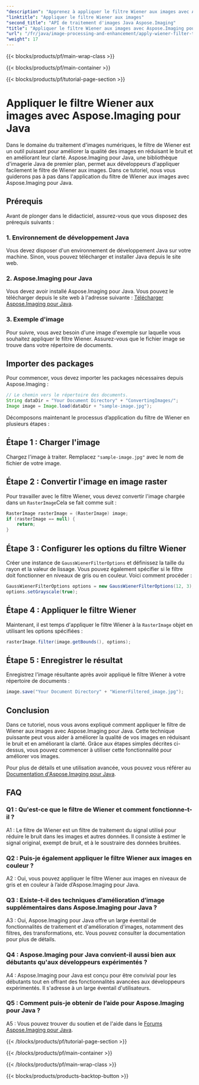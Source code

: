 ```yaml
---
"description": "Apprenez à appliquer le filtre Wiener aux images avec Aspose.Imaging pour Java, améliorant ainsi la qualité de l'image et réduisant le bruit sans effort."
"linktitle": "Appliquer le filtre Wiener aux images"
"second_title": "API de traitement d'images Java Aspose.Imaging"
"title": "Appliquer le filtre Wiener aux images avec Aspose.Imaging pour Java"
"url": "/fr/java/image-processing-and-enhancement/apply-wiener-filter-to-images/"
"weight": 17
---
```


{{< blocks/products/pf/main-wrap-class >}}

{{< blocks/products/pf/main-container >}}

{{< blocks/products/pf/tutorial-page-section >}}

# Appliquer le filtre Wiener aux images avec Aspose.Imaging pour Java


Dans le domaine du traitement d'images numériques, le filtre de Wiener est un outil puissant pour améliorer la qualité des images en réduisant le bruit et en améliorant leur clarté. Aspose.Imaging pour Java, une bibliothèque d'imagerie Java de premier plan, permet aux développeurs d'appliquer facilement le filtre de Wiener aux images. Dans ce tutoriel, nous vous guiderons pas à pas dans l'application du filtre de Wiener aux images avec Aspose.Imaging pour Java.

## Prérequis

Avant de plonger dans le didacticiel, assurez-vous que vous disposez des prérequis suivants :

### 1. Environnement de développement Java

Vous devez disposer d'un environnement de développement Java sur votre machine. Sinon, vous pouvez télécharger et installer Java depuis le site web.

### 2. Aspose.Imaging pour Java

Vous devez avoir installé Aspose.Imaging pour Java. Vous pouvez le télécharger depuis le site web à l'adresse suivante : [Télécharger Aspose.Imaging pour Java](https://releases.aspose.com/imaging/java/).

### 3. Exemple d'image

Pour suivre, vous avez besoin d'une image d'exemple sur laquelle vous souhaitez appliquer le filtre Wiener. Assurez-vous que le fichier image se trouve dans votre répertoire de documents.

## Importer des packages

Pour commencer, vous devez importer les packages nécessaires depuis Aspose.Imaging :

```java
// Le chemin vers le répertoire des documents.
String dataDir = "Your Document Directory" + "ConvertingImages/";
Image image = Image.load(dataDir + "sample-image.jpg");
```

Décomposons maintenant le processus d’application du filtre de Wiener en plusieurs étapes :

## Étape 1 : Charger l'image

Chargez l'image à traiter. Remplacez `"sample-image.jpg"` avec le nom de fichier de votre image.

## Étape 2 : Convertir l'image en image raster

Pour travailler avec le filtre Wiener, vous devez convertir l'image chargée dans un `RasterImage`Cela se fait comme suit :

```java
RasterImage rasterImage = (RasterImage) image;
if (rasterImage == null) {
    return;
}
```

## Étape 3 : Configurer les options du filtre Wiener

Créer une instance de `GaussWienerFilterOptions` et définissez la taille du rayon et la valeur de lissage. Vous pouvez également spécifier si le filtre doit fonctionner en niveaux de gris ou en couleur. Voici comment procéder :

```java
GaussWienerFilterOptions options = new GaussWienerFilterOptions(12, 3);
options.setGrayscale(true);
```

## Étape 4 : Appliquer le filtre Wiener

Maintenant, il est temps d'appliquer le filtre Wiener à la `RasterImage` objet en utilisant les options spécifiées :

```java
rasterImage.filter(image.getBounds(), options);
```

## Étape 5 : Enregistrer le résultat

Enregistrez l'image résultante après avoir appliqué le filtre Wiener à votre répertoire de documents :

```java
image.save("Your Document Directory" + "WienerFiltered_image.jpg");
```

## Conclusion

Dans ce tutoriel, nous vous avons expliqué comment appliquer le filtre de Wiener aux images avec Aspose.Imaging pour Java. Cette technique puissante peut vous aider à améliorer la qualité de vos images en réduisant le bruit et en améliorant la clarté. Grâce aux étapes simples décrites ci-dessus, vous pouvez commencer à utiliser cette fonctionnalité pour améliorer vos images.

Pour plus de détails et une utilisation avancée, vous pouvez vous référer au [Documentation d'Aspose.Imaging pour Java](https://reference.aspose.com/imaging/java/).

## FAQ

### Q1 : Qu'est-ce que le filtre de Wiener et comment fonctionne-t-il ?

A1 : Le filtre de Wiener est un filtre de traitement du signal utilisé pour réduire le bruit dans les images et autres données. Il consiste à estimer le signal original, exempt de bruit, et à le soustraire des données bruitées.

### Q2 : Puis-je également appliquer le filtre Wiener aux images en couleur ?

A2 : Oui, vous pouvez appliquer le filtre Wiener aux images en niveaux de gris et en couleur à l’aide d’Aspose.Imaging pour Java.

### Q3 : Existe-t-il des techniques d’amélioration d’image supplémentaires dans Aspose.Imaging pour Java ?

A3 : Oui, Aspose.Imaging pour Java offre un large éventail de fonctionnalités de traitement et d'amélioration d'images, notamment des filtres, des transformations, etc. Vous pouvez consulter la documentation pour plus de détails.

### Q4 : Aspose.Imaging pour Java convient-il aussi bien aux débutants qu'aux développeurs expérimentés ?

A4 : Aspose.Imaging pour Java est conçu pour être convivial pour les débutants tout en offrant des fonctionnalités avancées aux développeurs expérimentés. Il s'adresse à un large éventail d'utilisateurs.

### Q5 : Comment puis-je obtenir de l’aide pour Aspose.Imaging pour Java ?

A5 : Vous pouvez trouver du soutien et de l'aide dans le [Forums Aspose.Imaging pour Java](https://forum.aspose.com/).

{{< /blocks/products/pf/tutorial-page-section >}}

{{< /blocks/products/pf/main-container >}}

{{< /blocks/products/pf/main-wrap-class >}}

{{< blocks/products/products-backtop-button >}}